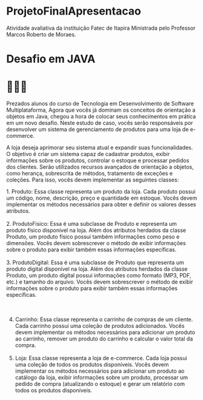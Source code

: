 # ProjetoFinalApresentacao
Atividade avaliativa da instituição Fatec de Itapira Ministrada pelo Professor Marcos Roberto de Moraes.
<h1>Desafio em JAVA </h1><h1>🏃‍♀️💪</h1>
<p>
Prezados alunos do curso de Tecnologia em Desenvolvimento de Software Multiplataforma,
Agora que vocês já dominam os conceitos de orientação a objetos em Java, chegou a hora de
colocar seus conhecimentos em prática em um novo desafio. Neste estudo de caso, vocês
serão responsáveis por desenvolver um sistema de gerenciamento de produtos para uma loja
de e-commerce.
  </p>
 <p>
A loja deseja aprimorar seu sistema atual e expandir suas funcionalidades. O objetivo é criar
um sistema capaz de cadastrar produtos, exibir informações sobre os produtos, controlar o
estoque e processar pedidos dos clientes. Serão utilizados recursos avançados de orientação
a objetos, como herança, sobrescrita de métodos, tratamento de exceções e coleções.
Para isso, vocês devem implementar as seguintes classes:</p>
1.  Produto: Essa classe representa um produto da loja. Cada produto possui um código,
nome, descrição, preço e quantidade em estoque. Vocês devem implementar os métodos
necessários para obter e definir os valores desses atributos.<br><br>
2.  ProdutoFisico: Essa é uma subclasse de Produto e representa um produto físico
disponível na loja. Além dos atributos herdados da classe Produto, um produto físico
possui também informações como peso e dimensões. Vocês devem sobrescrever o
método de exibir informações sobre o produto para exibir também essas informações
específicas.<br><br>
3.  ProdutoDigital: Essa é uma subclasse de Produto que representa um produto digital
disponível na loja. Além dos atributos herdados da classe Produto, um produto digital
possui informações como formato (MP3, PDF, etc.) e tamanho do arquivo. Vocês devem
sobrescrever o método de exibir informações sobre o produto para exibir também essas
informações específicas.<br><br><br>

4.  Carrinho: Essa classe representa o carrinho de compras de um cliente. Cada carrinho
possui uma coleção de produtos adicionados. Vocês devem implementar os métodos
necessários para adicionar um produto ao carrinho, remover um produto do carrinho e
calcular o valor total da compra.<br><br>
5.  Loja: Essa classe representa a loja de e-commerce. Cada loja possui uma coleção de
todos os produtos disponíveis. Vocês devem implementar os métodos necessários para
adicionar um produto ao catálogo da loja, exibir informações sobre um produto,
processar um pedido de compra (atualizando o estoque) e gerar um relatório com todos
os produtos disponíveis.<br><br>
